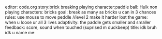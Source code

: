 editor: code.org
story:brick breaking
playing character:paddle
ball: Hulk
non playing characters: bricks
goal: break as many as bricks u can in 3 chances
rules: use mouse to move peddle
//level 2 make it harder
lost the game: when u loose ur all 3 lives 
adaptivity: the paddle gets smaller and smaller 
feedback: score, sound when touched (suprised m duckbeep)
title: idk bruh idk u name me 
